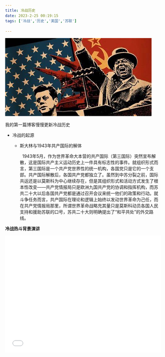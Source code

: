 ```yaml
---
title: 冷战历史
date: 2023-2-25 00:19:15
tags: ['冷战','历史','美国','苏联']

---
```


<img title="" src="videos/b4c79bb4937a8fe3e059d09f307c0293b448d348.jpg" alt="" data-align="center">

<!-- more -->

我的第一篇博客慢慢更新冷战历史

* 冷战的起源
  
  * 斯大林与1943年共产国际的解体
    
    &nbsp;&nbsp;1943年5月，作为世界革命大本营的共产国际（第三国际）突然宣布解散，这是国际共产主义运动历史上一件具有标志性的事件。就组织形式而言，第三国际是一个共产党世界性的统一机构，各国党只是它的一个支部。共产国际解散后，各国共产党都独立了。虽然到中苏分裂之前，国际共运还是以莫斯科为中心继续存在，但是其组织形式和活动方式发生了根本性改变——共产党情报局只是欧洲九国共产党的协调和指挥机构，而苏共二十大以后各国共产党都是通过召开会议来统一他们的政策和行动。就斗争任务而言，共产国际在理论和逻辑上始终以发动世界革命为己任，而在共产党情报局那里，所谓世界革命战略充其量只是莫斯科动员各国人民支持和援助苏联的口号，苏共二十大则明确提出了“和平共处”的外交路线。

**冷战热斗背景演讲**

<div style="position: relative; width: 100%; height: 0; padding-bottom: 75%;"><iframe 
src="//player.bilibili.com/player.html?aid=427826505&bvid=BV1YG411s7L1&cid=756709475&page=1" scrolling="no" border="0" 
frameborder="no" framespacing="0" allowfullscreen="true" style="position: absolute; width: 100%; 
height: 100%; left: 0; top: 0;"> </iframe></div>
